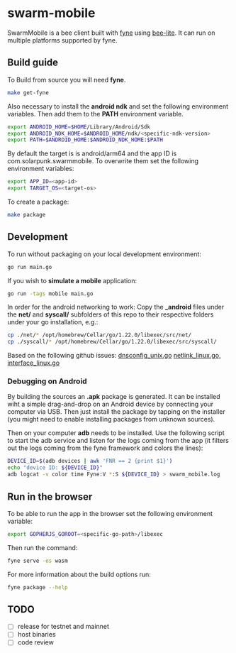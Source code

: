 # swarm-mobile

SwarmMobile is a bee client built with [fyne](https://fyne.io/) using [bee-lite](https://github.com/onepeerlabs/bee-lite). It can run on multiple platforms supported by fyne.

## Build guide

To Build from source you will need **fyne**.
```bash
make get-fyne
```

Also necessary to install the **android ndk** and set the following environment variables.
Then add them to the **PATH** environment variable.
```bash
export ANDROID_HOME=$HOME/Library/Android/Sdk
export ANDROID_NDK_HOME=$ANDROID_HOME/ndk/<specific-ndk-version>
export PATH=$ANDROID_HOME:$ANDROID_NDK_HOME:$PATH
```

By default the target is is android/arm64 and the app ID is com.solarpunk.swarmmobile.
To overwrite them set the following environment variables:
```bash
export APP_ID=<app-id>
export TARGET_OS=<target-os>
```

To create a package:
```bash
make package
```

## Development

To run without packaging on your local development environment:
```bash
go run main.go
```

If you wish to **simulate a mobile** application:
```bash
go run -tags mobile main.go
```

In order for the android networking to work:
Copy the **_android** files under the **net/** and **syscall/** subfolders of this repo to their respective folders under your go installation, e.g.:
```bash
cp ./net/* /opt/homebrew/Cellar/go/1.22.0/libexec/src/net/
cp ./syscall/* /opt/homebrew/Cellar/go/1.22.0/libexec/src/syscall/
```
Based on the following github issues:
[dnsconfig_unix.go](https://github.com/golang/go/issues/8877)
[netlink_linux.go, interface_linux.go](https://github.com/golang/go/issues/40569)

### Debugging on Android

By building the sources an **.apk** package is generated. It can be installed wiht a simple drag-and-drop on an Android device by connecting your computer via USB. Then just install the package by tapping on the installer (you might need to enable installing packages from unknown sources).

Then on your computer **adb** needs to be installed. Use the following script to start the adb service and listen for the logs coming from the app (it filters out the logs coming from the fyne framework and colors the lines):
```bash
DEVICE_ID=$(adb devices | awk 'FNR == 2 {print $1}')
echo "device ID: ${DEVICE_ID}"
adb logcat -v color time Fyne:V *:S ${DEVICE_ID} > swarm_mobile.log
```
## Run in the browser

To be able to run the app in the browser set the following environment variable:
```bash
export GOPHERJS_GOROOT=<specific-go-path>/libexec
```

Then run the command:
```bash
fyne serve -os wasm
```

For more information about the build options run:
```bash
fyne package --help
```

## TODO
- [ ] release for testnet and mainnet
- [ ] host binaries
- [ ] code review
